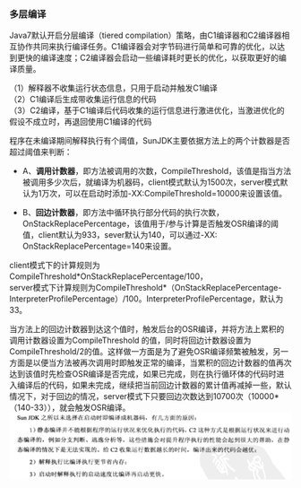 ### 多层编译

Java7默认开启分层编译（tiered compilation）策略，由C1编译器和C2编译器相互协作共同来执行编译任务。C1编译器会对字节码进行简单和可靠的优化，以达到更快的编译速度；C2编译器会启动一些编译耗时更长的优化，以获取更好的编译质量。

（1）解释器不收集运行状态信息，只用于启动并触发C1编译  
（2）C1编译后生成带收集运行信息的代码  
（3）C2编译，基于C1编译后代码收集的运行信息进行激进优化，当激进优化的假设不成立时，再退回使用C1编译的代码

程序在未编译期间解释执行有个阈值，SunJDK主要依据方法上的两个计数器是否超过阈值来判断：

* A、**调用计数器**，即方法被调用的次数，CompileThreshold，该值是指当方法被调用多少次后，就编译为机器码，client模式默认为1500次，server模式默认为1万次，可以在启动时添加-XX:CompileThreshold=10000来设置该值。

* B、**回边计数器**，即方法中循环执行部分代码的执行次数，OnStackReplacePercentage，该值用于/参与计算是否触发OSR编译的阈值，client默认为933，sever默认为140，可以通过-XX: OnStackReplacePercentage=140来设置。

client模式下的计算规则为CompileThreshold\*OnStackReplacePercentage/100，  
server模式下计算规则为CompileThreshold\*（OnStackReplacePercentage-InterpreterProfilePercentage）/100。InterpreterProfilePercentage，默认为33。

当方法上的回边计数器到达这个值时，触发后台的OSR编译，并将方法上累积的调用计数器设置为CompileThreshold 的值，同时将回边计数器设置为CompileThreshold/2的值。这样做一方面是为了避免OSR编译频繁被触发，另一方面是以便当方法被再次调用时即触发正常的编译，当累积的回边计数器的值再次达到该值时先检查OSR编译是否完成，如果已完成，则在执行循环体的代码时进入编译后的代码，如果未完成，继续把当前回边计数器的累计值再减掉一些，默认情况下，对于回边的情况，server模式下只要回边次数达到10700次（10000\*（140-33）），就会触发OSR编译。![](/assets/20180404151034001.png)

